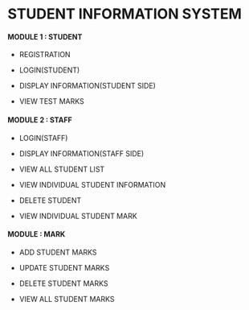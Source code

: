 # STUDENT INFORMATION SYSTEM
#### MODULE 1 : STUDENT

 * REGISTRATION
 
 * LOGIN(STUDENT)
 
 * DISPLAY INFORMATION(STUDENT SIDE)
 
 * VIEW TEST MARKS
 
#### MODULE 2 : STAFF

 * LOGIN(STAFF)
 
 * DISPLAY INFORMATION(STAFF SIDE)
 
 * VIEW ALL STUDENT LIST
 
 * VIEW INDIVIDUAL STUDENT INFORMATION
 
 * DELETE STUDENT
 
 * VIEW INDIVIDUAL STUDENT MARK

#### MODULE : MARK

  * ADD STUDENT MARKS
  
  * UPDATE STUDENT MARKS
  
  * DELETE STUDENT MARKS
  
  * VIEW ALL STUDENT MARKS